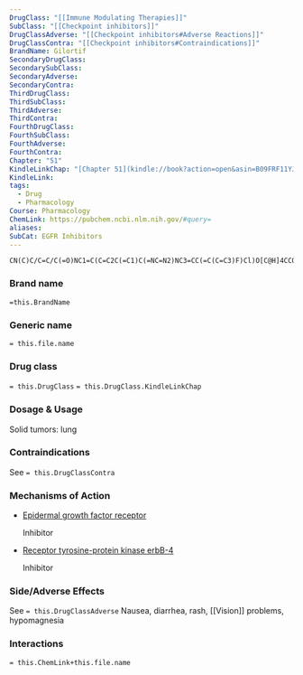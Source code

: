 ```yaml
---
DrugClass: "[[Immune Modulating Therapies]]"
SubClass: "[[Checkpoint inhibitors]]"
DrugClassAdverse: "[[Checkpoint inhibitors#Adverse Reactions]]"
DrugClassContra: "[[Checkpoint inhibitors#Contraindications]]"
BrandName: Gilortif
SecondaryDrugClass: 
SecondarySubClass: 
SecondaryAdverse: 
SecondaryContra: 
ThirdDrugClass: 
ThirdSubClass: 
ThirdAdverse: 
ThirdContra: 
FourthDrugClass: 
FourthSubClass: 
FourthAdverse: 
FourthContra: 
Chapter: "51"
KindleLinkChap: "[Chapter 51](kindle://book?action=open&asin=B09FRF11YJ&location=30282)"
KindleLink: 
tags:
  - Drug
  - Pharmacology
Course: Pharmacology
ChemLink: https://pubchem.ncbi.nlm.nih.gov/#query=
aliases: 
SubCat: EGFR Inhibitors
---
```

```smiles
CN(C)C/C=C/C(=O)NC1=C(C=C2C(=C1)C(=NC=N2)NC3=CC(=C(C=C3)F)Cl)O[C@H]4CCOC4
```

### Brand name
`=this.BrandName`

### Generic name
`= this.file.name`

### Drug class 
`= this.DrugClass`
	`= this.DrugClass.KindleLinkChap`

### Dosage & Usage
Solid tumors: lung 


### Contraindications
See `= this.DrugClassContra`

### Mechanisms of Action
- [Epidermal growth factor receptor](https://go.drugbank.com/drugs/DB08916#BE0000767)
    
    Inhibitor
    
- [Receptor tyrosine-protein kinase erbB-4](https://go.drugbank.com/drugs/DB08916#BE0004772)
    
    Inhibitor

### Side/Adverse Effects
See `= this.DrugClassAdverse`
Nausea, diarrhea, rash, [[Vision]] problems, hypomagnesia

### Interactions

`= this.ChemLink+this.file.name`

